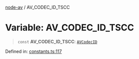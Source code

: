 [node-av](../globals.md) / AV\_CODEC\_ID\_TSCC

# Variable: AV\_CODEC\_ID\_TSCC

> `const` **AV\_CODEC\_ID\_TSCC**: [`AVCodecID`](../type-aliases/AVCodecID.md)

Defined in: [constants.ts:117](https://github.com/seydx/av/blob/f8631fc881b394300b1479f511d55cf1c370a87f/src/constants/constants.ts#L117)
